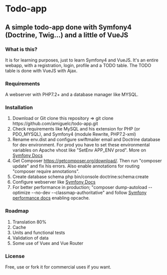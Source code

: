 <h1>Todo-app</h1>
<h2>A simple todo-app done with Symfony4 (Doctrine, Twig...) and a little of VueJS</h2>

<h3>What is this?</h3>
<p>It is for learning purposes, just to learn Symfony4 and VueJS. It's an entire webapp, with a registration, login, profile and a TODO table.
The TODO table is done with VueJS with Ajax.</p>
<h3>Requirements</h3>
<p>A webserver with PHP7.2+ and a database manager like MYSQL. </p>
<h3>Installation</h3>
<ol>
    <li>Download or Git clone this repository => git clone https://github.com/amiguelc/todo-app.git</li>
    <li>Check requirements like MySQL and his extension for PHP (or PDO_MYSQL), and Symfony4 (module Rewrite, PHP7.2-xml)</li>
    <li>Rename env.dist and configure swiftmailer email and Doctrine database for dev environment. For prod you have to set these environmental variables on Apache vhost like "SetEnv APP_ENV prod". More on <a href="https://symfony.com/doc/current/configuration/external_parameters.html#configuring-environment-variables-in-production">Symfony Docs</a></li>
    <li>Get Composer <a href="https://getcomposer.org/download/">https://getcomposer.org/download/</a>. Then run "composer update" and fix his errors. Also enable annotations for routing "composer require annotations".</li>
    <li>Create database schema php bin/console doctrine:schema:create</li>
    <li>Configure webserver like <a href="https://symfony.com/doc/current/setup/web_server_configuration.html">Symfony Docs</a></li>
    <li>For better performance in production; "composer dump-autoload --optimize --no-dev --classmap-authoritative" and follow <a href='https://symfony.com/doc/current/performance.html'>Symfony performance docs</a> enabling opcache.</li>
</ol>
<h3>Roadmap</h3>
<ol>
    <li>Translation 80%</li>
    <li>Cache</li>
    <li>Units and functional tests</li>
    <li>Validation of data</li>
    <li>Some use of Vuex and Vue Router</li>
</ol>
<h3>License</h3>
<p>Free, use or fork it for commercial uses if you want.</p>
